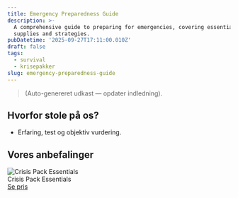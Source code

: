```yaml
---
title: Emergency Preparedness Guide
description: >-
  A comprehensive guide to preparing for emergencies, covering essential
  supplies and strategies.
pubDatetime: '2025-09-27T17:11:00.010Z'
draft: false
tags:
  - survival
  - krisepakker
slug: emergency-preparedness-guide
---
```

> (Auto-genereret udkast — opdater indledning).

## Hvorfor stole på os?
- Erfaring, test og objektiv vurdering.

## Vores anbefalinger


<!-- Auto: Affiliate-kort fra Products/SKUs -->

<div class="aff-card"><img src="abstract_15.png (https://v5.airtableusercontent.com/v3/u/45/45/1759003200000/qLxEJRFVnZwRYrxXJ1PYHw/KZgMkM2nhDMrAY-e0FmiI6r22vGy-wgkk57ISWzetvffTmyNWsLA73gmU78jO6-HWcwZDu_q8qud2Z6e13Pz6S2_p4GCt5uVjuViEIGLkuwtUoksnaqZYurK08dJtnhfucS0u7eoaWckLHX_ITN6uzUSc59wgwFxYWo303dPIiA/lARv18bcnZxPmpV-NHrs7bLRCAPqdTg4byS0kxGn9uA)" alt="Crisis Pack Essentials" class="aff-card__img" /><div class="aff-card__meta"><div class="aff-card__title">Crisis Pack Essentials</div><a class="aff-btn" href="https://affiliate.homeessentialsee62.com/deal789?utm_source=klartilalt&utm_medium=affiliate&subid=emergency-preparedness-guide-2025-09-27" rel="sponsored nofollow noopener" target="_blank">Se pris</a></div></div>

